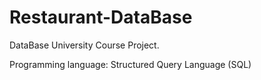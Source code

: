 # Restaurant-DataBase

DataBase University Course Project.

Programming language: Structured Query Language (SQL)
